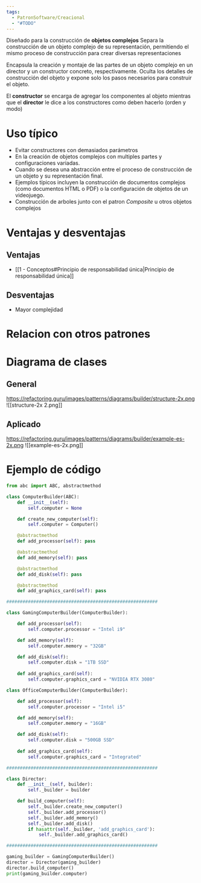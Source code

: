 ```yaml
---
tags:
  - PatronSoftware/Creacional
  - "#TODO"
---
```

Diseñado para la construcción de **objetos complejos**
Separa la construcción de un objeto complejo de su representación, permitiendo el mismo proceso de construcción para crear diversas representaciones

Encapsula la creación y montaje de las partes de un objeto complejo en un director y un constructor concreto, respectivamente.
Oculta los detalles de construcción del objeto y expone solo los pasos necesarios para construir el objeto.

El **constructor** se encarga de agregar los componentes al objeto mientras que el **director** le dice a los constructores como deben hacerlo (orden y modo)
# Uso típico
- Evitar constructores con demasiados parámetros
- En la creación de objetos complejos con multiples partes y configuraciones variadas.
- Cuando se desea una abstracción entre el proceso de construcción de un objeto y su representación final.
- Ejemplos típicos incluyen la construcción de documentos complejos (como documentos HTML o PDF) o la configuración de objetos de un videojuego.
- Construcción de arboles junto con el patron *Composite* u otros objetos complejos
# Ventajas y desventajas
## Ventajas
- [[1 - Conceptos#Principio de responsabilidad única|Principio de responsabilidad única]]
## Desventajas
- Mayor complejidad
# Relacion con otros patrones

# Diagrama de clases
## General
https://refactoring.guru/images/patterns/diagrams/builder/structure-2x.png
![[structure-2x 2.png]]
## Aplicado
https://refactoring.guru/images/patterns/diagrams/builder/example-es-2x.png
![[example-es-2x.png]]

# Ejemplo de código
```python
from abc import ABC, abstractmethod

class ComputerBuilder(ABC):
	def __init__(self):
		self.computer = None

	def create_new_computer(self):
		self.computer = Computer()

	@abstractmethod
	def add_processor(self): pass

	@abstractmethod
	def add_memory(self): pass

	@abstractmethod
	def add_disk(self): pass

	@abstractmethod
	def add_graphics_card(self): pass

########################################################

class GamingComputerBuilder(ComputerBuilder):

	def add_processor(self):
		self.computer.processor = "Intel i9"

	def add_memory(self):
		self.computer.memory = "32GB"

	def add_disk(self):
		self.computer.disk = "1TB SSD"
	
	def add_graphics_card(self):
		self.computer.graphics_card = "NVIDIA RTX 3080"

class OfficeComputerBuilder(ComputerBuilder):

	def add_processor(self):
		self.computer.processor = "Intel i5"

	def add_memory(self):
		self.computer.memory = "16GB"

	def add_disk(self):
		self.computer.disk = "500GB SSD"
	
	def add_graphics_card(self):
		self.computer.graphics_card = "Integrated"

########################################################

class Director:
	def __init__(self, builder):
		self._builder = builder

	def build_computer(self):
		self._builder.create_new_computer()
		self._builder.add_processor()
		self._builder.add_memory()
		self._builder.add_disk()
		if hasattr(self._builder, 'add_graphics_card'):
			self._builder.add_graphics_card()

########################################################

gaming_builder = GamingComputerBuilder()
director = Director(gaming_builder)
director.build_computer()
print(gaming_builder.computer)
```



